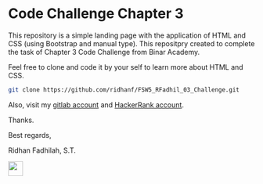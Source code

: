 # Code Challenge Chapter 3

This repository is a simple landing page with the application of HTML and CSS (using Bootstrap and manual type).
This repositpry created to complete the task of Chapter 3 Code Challenge from Binar Academy.

Feel free to clone and code it by your self to learn more about HTML and CSS.

```sh
git clone https://github.com/ridhanf/FSW5_RFadhil_03_Challenge.git
```

Also, visit my [gitlab account](https://www.gitlab.com/ridhanf) and [HackerRank account](https://www.hackerrank.com/ridhanf).

Thanks.



Best regards,

Ridhan Fadhilah, S.T.

<a href="https://linkedin.com/in/ridhanf" target="_blank"><img src="https://image.flaticon.com/icons/png/512/174/174857.png" height="30"></a> &nbsp; 
